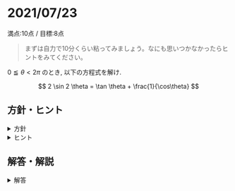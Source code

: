 # 2021/07/23

満点:10点 / 目標:8点

> まずは自力で10分くらい粘ってみましょう。なにも思いつかなかったらヒントをみてください。

$0 \leqq \theta < 2\pi$ のとき, 以下の方程式を解け.

$$ 2 \sin 2 \theta = \tan \theta + \frac{1}{\cos\theta} $$

<div style="page-break-before:always"></div>

## 方針・ヒント

<details markdown="1">
<summary>方針</summary>

- **角を統一する.** $\theta$ と $2 \theta$ が混ざっていると扱いづらい.
- **三角関数を統一する.** $\sin\theta$ と $\cos\theta$ と $\tan\theta$ が混ざっていると扱いづらい.

</details>

<details markdown="1">
<summary>ヒント</summary>

- すべての三角関数を $\sin\theta$ に統一して, きれいな高次方程式の形にする.
- $\sin\theta = t$ などとおいてから, 因数定理で因数分解する.

</details>

<div style="page-break-before:always"></div>

## 解答・解説

<details markdown="1">
<summary>解答</summary>

三角方程式の問題です. 前半は非常によくできていました.

</details>